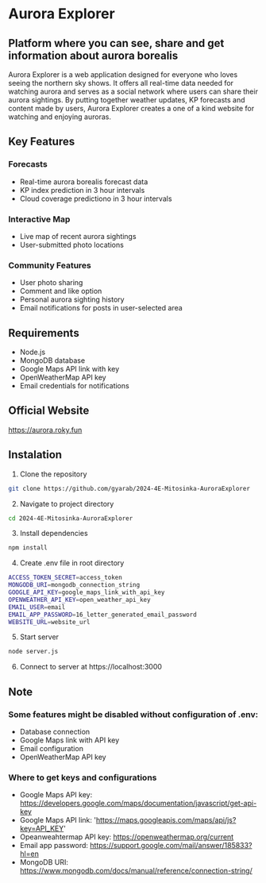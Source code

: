 # Aurora Explorer

## Platform where you can see, share and get information about aurora borealis

Aurora Explorer is a web application designed for everyone who loves seeing the northern sky shows. It offers all real-time data needed for watching aurora and serves as a social network where users can share their aurora sightings. By putting together weather updates, KP forecasts and content made by users, Aurora Explorer creates a one of a kind website for watching and enjoying auroras.

## Key Features

### Forecasts
 - Real-time aurora borealis forecast data
 - KP index prediction in 3 hour intervals
 - Cloud coverage predictiono in 3 hour intervals

### Interactive Map
 - Live map of recent aurora sightings
 - User-submitted photo locations

### Community Features
 - User photo sharing
 - Comment and like option
 - Personal aurora sighting history
 - Email notifications for posts in user-selected area

 ## Requirements
 - Node.js
 - MongoDB database
 - Google Maps API link with key
 - OpenWeatherMap API key
 - Email credentials for notifications

## Official Website

https://aurora.roky.fun

## Instalation

1. Clone the repository

```bash
git clone https://github.com/gyarab/2024-4E-Mitosinka-AuroraExplorer
```

2. Navigate to project directory

```bash
cd 2024-4E-Mitosinka-AuroraExplorer
```

3. Install dependencies
```bash
npm install
```

4. Create .env file in root directory
```bash
ACCESS_TOKEN_SECRET=access_token
MONGODB_URI=mongodb_connection_string
GOOGLE_API_KEY=google_maps_link_with_api_key
OPENWEATHER_API_KEY=open_weather_api_key
EMAIL_USER=email
EMAIL_APP_PASSWORD=16_letter_generated_email_password
WEBSITE_URL=website_url
```

5. Start server
```bash
node server.js
```
6. Connect to server at https://localhost:3000

## Note

### Some features might be disabled without configuration of .env:
 - Database connection
 - Google Maps link with API key
 - Email configuration
 - OpenWeatherMap API key

### Where to get keys and configurations
- Google Maps API key: https://developers.google.com/maps/documentation/javascript/get-api-key
- Google Maps API link: 'https://maps.googleapis.com/maps/api/js?key=API_KEY'
- Opeanweahtermap API key: https://openweathermap.org/current
- Email app password: https://support.google.com/mail/answer/185833?hl=en
- MongoDB URI: https://www.mongodb.com/docs/manual/reference/connection-string/





